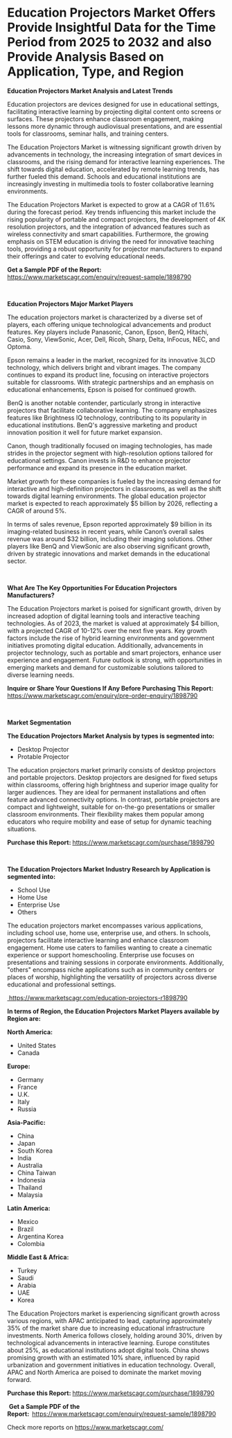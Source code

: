 <p><h1>Education Projectors Market Offers Provide Insightful Data for the Time Period from 2025 to 2032 and also Provide Analysis Based on Application, Type, and Region</h1></p><p><strong>Education Projectors Market Analysis and Latest Trends</strong></p>
<p><p>Education projectors are devices designed for use in educational settings, facilitating interactive learning by projecting digital content onto screens or surfaces. These projectors enhance classroom engagement, making lessons more dynamic through audiovisual presentations, and are essential tools for classrooms, seminar halls, and training centers.</p><p>The Education Projectors Market is witnessing significant growth driven by advancements in technology, the increasing integration of smart devices in classrooms, and the rising demand for interactive learning experiences. The shift towards digital education, accelerated by remote learning trends, has further fueled this demand. Schools and educational institutions are increasingly investing in multimedia tools to foster collaborative learning environments.</p><p>The Education Projectors Market is expected to grow at a CAGR of 11.6% during the forecast period. Key trends influencing this market include the rising popularity of portable and compact projectors, the development of 4K resolution projectors, and the integration of advanced features such as wireless connectivity and smart capabilities. Furthermore, the growing emphasis on STEM education is driving the need for innovative teaching tools, providing a robust opportunity for projector manufacturers to expand their offerings and cater to evolving educational needs.</p></p>
<p><strong>Get a Sample PDF of the Report:&nbsp;</strong> <a href="https://www.marketscagr.com/enquiry/request-sample/1898790?utm_campaign=3168&utm_medium=2&utm_source=Github&utm_content=ia&utm_term=06042025&utm_id=education-projectors">https://www.marketscagr.com/enquiry/request-sample/1898790</a></p>
<p>&nbsp;</p>
<p><strong>Education Projectors Major Market Players</strong></p>
<p><p>The education projectors market is characterized by a diverse set of players, each offering unique technological advancements and product features. Key players include Panasonic, Canon, Epson, BenQ, Hitachi, Casio, Sony, ViewSonic, Acer, Dell, Ricoh, Sharp, Delta, InFocus, NEC, and Optoma. </p><p>Epson remains a leader in the market, recognized for its innovative 3LCD technology, which delivers bright and vibrant images. The company continues to expand its product line, focusing on interactive projectors suitable for classrooms. With strategic partnerships and an emphasis on educational enhancements, Epson is poised for continued growth.</p><p>BenQ is another notable contender, particularly strong in interactive projectors that facilitate collaborative learning. The company emphasizes features like Brightness IQ technology, contributing to its popularity in educational institutions. BenQ's aggressive marketing and product innovation position it well for future market expansion.</p><p>Canon, though traditionally focused on imaging technologies, has made strides in the projector segment with high-resolution options tailored for educational settings. Canon invests in R&D to enhance projector performance and expand its presence in the education market.</p><p>Market growth for these companies is fueled by the increasing demand for interactive and high-definition projectors in classrooms, as well as the shift towards digital learning environments. The global education projector market is expected to reach approximately $5 billion by 2026, reflecting a CAGR of around 5%.</p><p>In terms of sales revenue, Epson reported approximately $9 billion in its imaging-related business in recent years, while Canon’s overall sales revenue was around $32 billion, including their imaging solutions. Other players like BenQ and ViewSonic are also observing significant growth, driven by strategic innovations and market demands in the educational sector.</p></p>
<p>&nbsp;</p>
<p><strong>What Are The Key Opportunities For Education Projectors Manufacturers?</strong></p>
<p><p>The Education Projectors market is poised for significant growth, driven by increased adoption of digital learning tools and interactive teaching technologies. As of 2023, the market is valued at approximately $4 billion, with a projected CAGR of 10-12% over the next five years. Key growth factors include the rise of hybrid learning environments and government initiatives promoting digital education. Additionally, advancements in projector technology, such as portable and smart projectors, enhance user experience and engagement. Future outlook is strong, with opportunities in emerging markets and demand for customizable solutions tailored to diverse learning needs.</p></p>
<p><strong>Inquire or Share Your Questions If Any Before Purchasing This Report:</strong> <a href="https://www.marketscagr.com/enquiry/pre-order-enquiry/1898790?utm_campaign=3168&utm_medium=2&utm_source=Github&utm_content=ia&utm_term=06042025&utm_id=education-projectors">https://www.marketscagr.com/enquiry/pre-order-enquiry/1898790</a></p>
<p>&nbsp;</p>
<p><strong>Market Segmentation</strong></p>
<p><strong>The Education Projectors Market Analysis by types is segmented into:</strong></p>
<p><ul><li>Desktop Projector</li><li>Protable Projector</li></ul></p>
<p><p>The education projectors market primarily consists of desktop projectors and portable projectors. Desktop projectors are designed for fixed setups within classrooms, offering high brightness and superior image quality for larger audiences. They are ideal for permanent installations and often feature advanced connectivity options. In contrast, portable projectors are compact and lightweight, suitable for on-the-go presentations or smaller classroom environments. Their flexibility makes them popular among educators who require mobility and ease of setup for dynamic teaching situations.</p></p>
<p><strong>Purchase this Report:&nbsp;</strong><a href="https://www.marketscagr.com/purchase/1898790?utm_campaign=3168&utm_medium=2&utm_source=Github&utm_content=ia&utm_term=06042025&utm_id=education-projectors">https://www.marketscagr.com/purchase/1898790</a></p>
<p>&nbsp;</p>
<p><strong>The Education Projectors Market Industry Research by Application is segmented into:</strong></p>
<p><ul><li>School Use</li><li>Home Use</li><li>Enterprise Use</li><li>Others</li></ul></p>
<p><p>The education projectors market encompasses various applications, including school use, home use, enterprise use, and others. In schools, projectors facilitate interactive learning and enhance classroom engagement. Home use caters to families wanting to create a cinematic experience or support homeschooling. Enterprise use focuses on presentations and training sessions in corporate environments. Additionally, "others" encompass niche applications such as in community centers or places of worship, highlighting the versatility of projectors across diverse educational and professional settings.</p></p>
<p><a href="https://www.marketscagr.com/education-projectors-r1898790?utm_campaign=3168&utm_medium=2&utm_source=Github&utm_content=ia&utm_term=06042025&utm_id=education-projectors">&nbsp;https://www.marketscagr.com/education-projectors-r1898790</a></p>
<p><strong>In terms of Region, the Education Projectors Market Players available by Region are:</strong></p>
<p>
    <p> <strong> North America: </strong>
        <ul>
            <li>United States</li>
            <li>Canada</li>
        </ul>
        </p> 
    <p> <strong> Europe: </strong>
        <ul>
            <li>Germany</li>
            <li>France</li>
            <li>U.K.</li>
            <li>Italy</li>
            <li>Russia</li>
        </ul>
        </p> 
    <p> <strong> Asia-Pacific: </strong>
        <ul>
            <li>China</li>
            <li>Japan</li>
            <li>South Korea</li>
            <li>India</li>
            <li>Australia</li>
            <li>China Taiwan</li>
            <li>Indonesia</li>
            <li>Thailand</li>
            <li>Malaysia</li>
        </ul>
        </p> 
    <p> <strong> Latin America: </strong>
        <ul>
            <li>Mexico</li>
            <li>Brazil</li>
            <li>Argentina Korea</li>
            <li>Colombia</li>
        </ul>
        </p> 
    <p> <strong> Middle East & Africa: </strong>
        <ul>
            <li>Turkey</li>
            <li>Saudi</li>
            <li>Arabia</li>
            <li>UAE</li>
            <li>Korea</li>
        </ul>
    </p>
    </p>
<p><p>The Education Projectors market is experiencing significant growth across various regions, with APAC anticipated to lead, capturing approximately 35% of the market share due to increasing educational infrastructure investments. North America follows closely, holding around 30%, driven by technological advancements in interactive learning. Europe constitutes about 25%, as educational institutions adopt digital tools. China shows promising growth with an estimated 10% share, influenced by rapid urbanization and government initiatives in education technology. Overall, APAC and North America are poised to dominate the market moving forward.</p></p>
<p><strong>Purchase this Report: </strong><a href="https://www.marketscagr.com/purchase/1898790?utm_campaign=3168&utm_medium=2&utm_source=Github&utm_content=ia&utm_term=06042025&utm_id=education-projectors">https://www.marketscagr.com/purchase/1898790</a></p>
<p>&nbsp;<strong>Get a Sample PDF of the Report:&nbsp;&nbsp;</strong><a href="https://www.marketscagr.com/enquiry/request-sample/1898790?utm_campaign=3168&utm_medium=2&utm_source=Github&utm_content=ia&utm_term=06042025&utm_id=education-projectors">https://www.marketscagr.com/enquiry/request-sample/1898790</a></p>
<p><strong></strong></p>
<p>Check more reports on <a href="https://www.marketscagr.com/?utm_campaign=3168&utm_medium=2&utm_source=Github&utm_content=ia&utm_term=06042025&utm_id=education-projectors">https://www.marketscagr.com/</a></p>